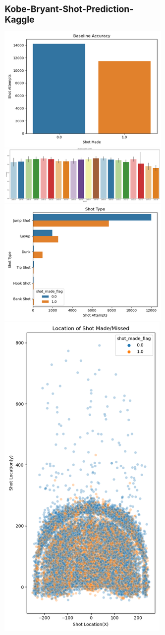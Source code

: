 # Kobe-Bryant-Shot-Prediction-Kaggle

![plot](./images/Baseline_Accuracy.png)
![plot](./images/Accuracy_Over_Career.png)
![plot](./images/Shot_Type.png)
![plot](./images/Location_of_Shot_Made_Missed.png)
